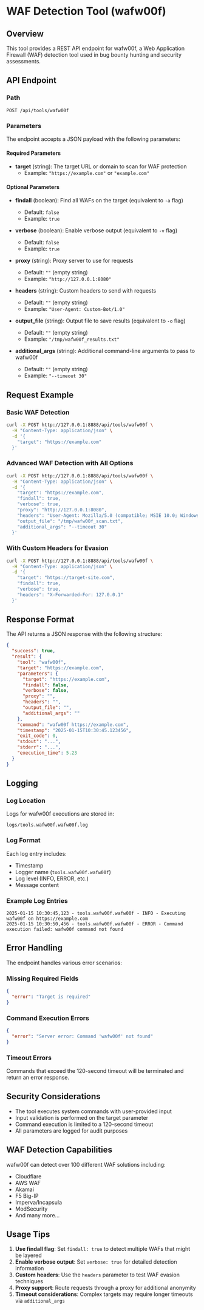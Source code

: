 # WAF Detection Tool (wafw00f)

## Overview

This tool provides a REST API endpoint for wafw00f, a Web Application Firewall (WAF) detection tool used in bug bounty hunting and security assessments.

## API Endpoint

### Path
```
POST /api/tools/wafw00f
```

### Parameters

The endpoint accepts a JSON payload with the following parameters:

#### Required Parameters
- **target** (string): The target URL or domain to scan for WAF protection
  - Example: `"https://example.com"` or `"example.com"`

#### Optional Parameters
- **findall** (boolean): Find all WAFs on the target (equivalent to `-a` flag)
  - Default: `false`
  - Example: `true`

- **verbose** (boolean): Enable verbose output (equivalent to `-v` flag)
  - Default: `false`
  - Example: `true`

- **proxy** (string): Proxy server to use for requests
  - Default: `""` (empty string)
  - Example: `"http://127.0.0.1:8080"`

- **headers** (string): Custom headers to send with requests
  - Default: `""` (empty string)
  - Example: `"User-Agent: Custom-Bot/1.0"`

- **output_file** (string): Output file to save results (equivalent to `-o` flag)
  - Default: `""` (empty string)
  - Example: `"/tmp/wafw00f_results.txt"`

- **additional_args** (string): Additional command-line arguments to pass to wafw00f
  - Default: `""` (empty string)
  - Example: `"--timeout 30"`

## Request Example

### Basic WAF Detection

```bash
curl -X POST http://127.0.0.1:8888/api/tools/wafw00f \
  -H "Content-Type: application/json" \
  -d '{
    "target": "https://example.com"
  }'
```

### Advanced WAF Detection with All Options

```bash
curl -X POST http://127.0.0.1:8888/api/tools/wafw00f \
  -H "Content-Type: application/json" \
  -d '{
    "target": "https://example.com",
    "findall": true,
    "verbose": true,
    "proxy": "http://127.0.0.1:8080",
    "headers": "User-Agent: Mozilla/5.0 (compatible; MSIE 10.0; Windows NT 6.1)",
    "output_file": "/tmp/wafw00f_scan.txt",
    "additional_args": "--timeout 30"
  }'
```

### With Custom Headers for Evasion

```bash
curl -X POST http://127.0.0.1:8888/api/tools/wafw00f \
  -H "Content-Type: application/json" \
  -d '{
    "target": "https://target-site.com",
    "findall": true,
    "verbose": true,
    "headers": "X-Forwarded-For: 127.0.0.1"
  }'
```

## Response Format

The API returns a JSON response with the following structure:

```json
{
  "success": true,
  "result": {
    "tool": "wafw00f",
    "target": "https://example.com",
    "parameters": {
      "target": "https://example.com",
      "findall": false,
      "verbose": false,
      "proxy": "",
      "headers": "",
      "output_file": "",
      "additional_args": ""
    },
    "command": "wafw00f https://example.com",
    "timestamp": "2025-01-15T10:30:45.123456",
    "exit_code": 0,
    "stdout": "...",
    "stderr": "...",
    "execution_time": 5.23
  }
}
```

## Logging

### Log Location
Logs for wafw00f executions are stored in:
```
logs/tools.wafw00f.wafw00f.log
```

### Log Format
Each log entry includes:
- Timestamp
- Logger name (`tools.wafw00f.wafw00f`)
- Log level (INFO, ERROR, etc.)
- Message content

### Example Log Entries
```
2025-01-15 10:30:45,123 - tools.wafw00f.wafw00f - INFO - Executing wafw00f on https://example.com
2025-01-15 10:30:50,456 - tools.wafw00f.wafw00f - ERROR - Command execution failed: wafw00f command not found
```

## Error Handling

The endpoint handles various error scenarios:

### Missing Required Fields
```json
{
  "error": "Target is required"
}
```

### Command Execution Errors
```json
{
  "error": "Server error: Command 'wafw00f' not found"
}
```

### Timeout Errors
Commands that exceed the 120-second timeout will be terminated and return an error response.

## Security Considerations

- The tool executes system commands with user-provided input
- Input validation is performed on the target parameter
- Command execution is limited to a 120-second timeout
- All parameters are logged for audit purposes

## WAF Detection Capabilities

wafw00f can detect over 100 different WAF solutions including:
- Cloudflare
- AWS WAF
- Akamai
- F5 Big-IP
- Imperva/Incapsula
- ModSecurity
- And many more...

## Usage Tips

1. **Use findall flag**: Set `findall: true` to detect multiple WAFs that might be layered
2. **Enable verbose output**: Set `verbose: true` for detailed detection information
3. **Custom headers**: Use the `headers` parameter to test WAF evasion techniques
4. **Proxy support**: Route requests through a proxy for additional anonymity
5. **Timeout considerations**: Complex targets may require longer timeouts via `additional_args`
